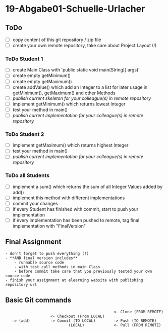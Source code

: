 # 19-Abgabe01-Schuelle-Urlacher

## ToDo
- [ ] copy content of this git repository / zip file
- [ ] create your own remote repository, take care about Project Layout (!)
### ToDo Student 1
- [ ] create Main Class with 'public static void main(String[] args)'
- [ ] create empty getMinimum()
- [ ] create empty getMaximum()
- [ ] create addValue() which add an Integer to a list for later usage in getMinimum(), getMaximum() and other Methods
- [ ] *publish current skeleton for your colleague(s) in remote repository*
- [ ] implement getMinimum() which returns lowest Integer
- [ ] test your method in main()
- [ ] *publish current implementation for your colleague(s) in remote repository*

### ToDo Student 2
- [ ] implement getMaximum() which returns highest Integer
- [ ] test your method in main()
- [ ] *publish current implementation for your colleague(s) in remote repository*

### ToDo all Students
- [ ] implement a sum() which returns the sum of all Integer Values added by add()
- [ ] implement this method with different implementations
- [ ] commit your changes
- [ ] if every Student has finished with commit, start to push your implementation
- [ ] if every implementation has been pushed to remote, tag final implementation with "FinalVersion"

## Final Assignment
    - don't forget to push everything (!) 
    - **AND final version includes**
        - runnable source code
        - with test call methods in main Class
        - before commit take care that you previously tested your own source code 
    - finish your assignment at elearning website with publishing repository url

## Basic Git commands
	   											    <- Clone (FROM REMOTE)
	    				<- Checkout (From LOCAL)
	   -> (add) 		-> Commit (TO LOCAL) 		-> Push (TO REMOTE)
	   					  		(LOCAL)			    <- Pull (FROM REMOTE)